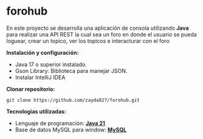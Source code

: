 # forohub
En este proyecto se desarrolla una aplicación de consola utilizando **Java** para realizar una API REST la cual sea un foro en donde el usuario se pueda loguear, crear un topico, ver los topicos e interacturar con el foro

**Instalación y configuración:**

- Java 17 o superior instalado.
- Gson Library: Biblioteca para manejar JSON.
- Instalar IntelliJ IDEA

**Clonar repositorio:**
```
git clone https://github.com/zayda827/forohub.git
```

**Tecnologías utilizadas:**
- Lenguaje de programación: [**Java 21**](https://download.oracle.com/java/21/latest/jdk-21_windows-x64_bin.msi)
- Base de datos MySQL para window: [**MySQL**](https://dev.mysql.com/downloads/file/?id=536668)
